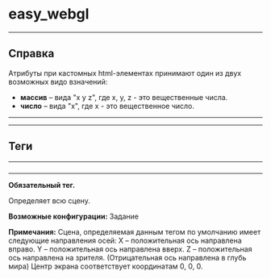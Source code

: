 # easy_webgl
***
## Справка
Атрибуты при кастомных html-элементах принимают один из двух возможных видо взначений:
 * **массив** – вида "x y z", где x, y, z - это вещественные числа.
 * **число**  – вида "x", где x - это вещественное число.
***
***
## Теги
***
### <canvas is="my-scene" id="scene"></canvas>
***
**Обязательный тег.**

Определяет всю сцену.

**Возможные конфигурации:** Задание

**Примечания:**
Сцена, определяемая данным тегом по умолчанию имеет следующие направления осей:
X – положительная ось направлена вправо.
Y – положительная ось направлена вверх.
Z – положительная ось направлена на зрителя. (Отрицательная ось направлена в глубь мира)
Центр экрана соответствует координатам 0, 0, 0.
